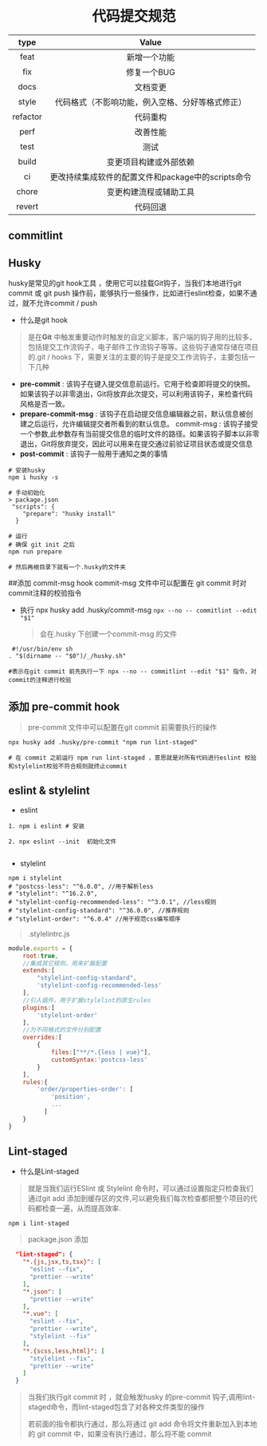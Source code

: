 <h1 align="center">代码提交规范</h1>

|   type   |                       Value                        |
| :------: | :------------------------------------------------: |
|   feat   |                    新增一个功能                    |
|   fix    |                    修复一个BUG                     |
|   docs   |                      文档变更                      |
|  style   |  代码格式（不影响功能，例入空格、分好等格式修正）  |
| refactor |                      代码重构                      |
|   perf   |                      改善性能                      |
|   test   |                        测试                        |
|  build   |               变更项目构建或外部依赖               |
|    ci    | 更改持续集成软件的配置文件和package中的scripts命令 |
|  chore   |               变更构建流程或辅助工具               |
|  revert  |                      代码回退                      |

## commitlint

## Husky

husky是常见的git hook工具 ，使用它可以挂载Git钩子，当我们本地进行git commit 或 git push 操作前，能够执行一些操作，比如进行eslint检查，如果不通过，就不允许commit / push

- 什么是git hook

> 是在**Git** 中触发重要动作时触发的自定义脚本，客户端的钩子用的比较多，包括提交工作流钩子，电子邮件工作流钩子等等。这些钩子通常存储在项目的.git / hooks 下，需要关注的主要的钩子是提交工作流钩子，主要包括一下几种

- **pre-commit** : 该钩子在键入提交信息前运行。它用于检查即将提交的快照。如果该钩子以非零退出，Git将放弃此次提交，可以利用该钩子，来检查代码风格是否一致。
- **prepare-commit-msg** : 该钩子在启动提交信息编辑器之前，默认信息被创建之后运行，允许编辑提交者所看到的默认信息。 commit-msg : 该钩子接受一个参数,此参数存有当前提交信息的临时文件的路径。如果该钩子脚本以非零退出，Git将放弃提交，因此可以用来在提交通过前验证项目状态或提交信息
- **post-commit** : 该钩子一般用于通知之类的事情

```shell
# 安装husky
npm i husky -s

# 手动初始化
> package.json
 "scripts": {
    "prepare": "husky install"
  }

# 运行
# 确保 git init 之后
npm run prepare

# 然后再根目录下就有一个.husky的文件夹

```

##添加 commit-msg hook
commit-msg 文件中可以配置在 git commit 时对commit注释的校验指令

- 执行 npx husky add .husky/commit-msg `npx --no -- commitlint --edit "$1"`
  > 会在.husky 下创建一个commit-msg 的文件

```shell
 #!/usr/bin/env sh
. "$(dirname -- "$0")/_/husky.sh"

#表示在git commit 前先执行一下 npx --no -- commitlint --edit "$1" 指令，对commit的注释进行校验
```

## 添加 pre-commit hook

> pre-commit 文件中可以配置在git commit 前需要执行的操作

```shell
npx husky add .husky/pre-commit "npm run lint-staged"

# 在 commit 之前运行 npm run lint-staged ，意思就是对所有代码进行eslint 校验和stylelint校验不符合规则就终止commit

```

## eslint & stylelint

- eslint

```shell
1. npm i eslint # 安装

2. npx eslint --init  初始化文件


```

- stylelint

```shell
npm i stylelint
# "postcss-less": "^6.0.0", //用于解析less
# "stylelint": "^16.2.0",
# "stylelint-config-recommended-less": "^3.0.1", //less规则
# "stylelint-config-standard": "^36.0.0", //推荐规则
# "stylelint-order": "^6.0.4" //用于规范css编写顺序

```

> .stylelintrc.js

```js
module.exports = {
    root:true,
    //集成其它规则，用来扩展配置
    extends:[
        "stylelint-config-standard",
        'stylelint-config-recommended-less'
    ],
    //引入插件，用于扩展stylelint的原生rules
    plugins:[
        'stylelint-order'
    ],
    //为不同格式的文件分别配置
    overrides:[
        {
            files:["**/*.{less | vue}"],
            customSyntax:'postcss-less'
        }
    ],
    rules:{
        'order/properties-order': [
            'position',
            ...
          ]
    }
}

```

## Lint-staged

- 什么是Lint-staged

> 就是当我们运行ESlint 或 Stylelint 命令时，可以通过设置指定只检查我们通过git add 添加到缓存区的文件,可以避免我们每次检查都把整个项目的代码都检查一遍，从而提高效率.

```shell
npm i lint-staged

```

> package.json 添加

```json
  "lint-staged": {
    "*.{js,jsx,ts,tsx}": [
      "eslint --fix",
      "prettier --write"
    ],
    "*.json": [
      "prettier --write"
    ],
    "*.vue": [
      "eslint --fix",
      "prettier --write",
      "stylelint --fix"
    ],
    "*.{scss,less,html}": [
      "stylelint --fix",
      "prettier --write"
    ]
  }
```

> 当我们执行git commit 时 ，就会触发husky 的pre-commit 钩子,调用lint-staged命令，而lint-staged包含了对各种文件类型的操作
>
> 若前面的指令都执行通过，那么将通过 git add 命令将文件重新加入到本地的 git commit 中，如果没有执行通过，那么将不能 commit
